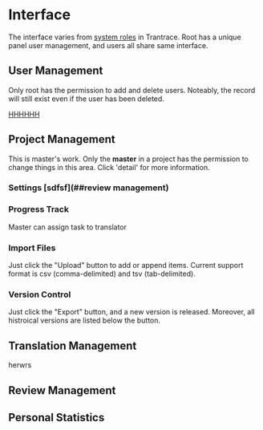 # Interface

The interface varies from [system roles](/roles.md) in Trantrace. Root has a unique panel user management, and users all share same interface.


## User Management

Only root has the permission to add and delete users. Noteably, the record will still exist even if the user has been deleted.

[HHHHHH](#hi)

## Project Management

This is master's work. Only the **master** in a project has the permission to change things in this area. Click 'detail' for more information.

### Settings [sdfsf](##review management)

### Progress Track

Master can assign task to translator 
### Import Files

Just click the "Upload" button to add or append items. Current support format is csv (comma-delimited) and tsv (tab-delimited).

### Version Control

Just click the "Export" button, and a new version is released. Moreover, all histroical versions are listed below the button.

## Translation Management


herwrs <span id='hi'></span>


## Review Management



## Personal Statistics

## 



